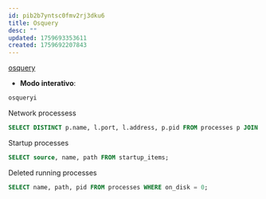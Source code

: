 ```yaml
---
id: pib2b7yntsc0fmv2rj3dku6
title: Osquery
desc: ""
updated: 1759693353611
created: 1759692207843
---
```


[osquery](https://osquery.io/)

- **Modo interativo**:

```sh
osqueryi
```

Network processess

```sql
SELECT DISTINCT p.name, l.port, l.address, p.pid FROM processes p JOIN listening_ports l ON p.pid = l.pid;
```

Startup processes

```sql
SELECT source, name, path FROM startup_items;
```

Deleted running processes

```sql
SELECT name, path, pid FROM processes WHERE on_disk = 0;
```
